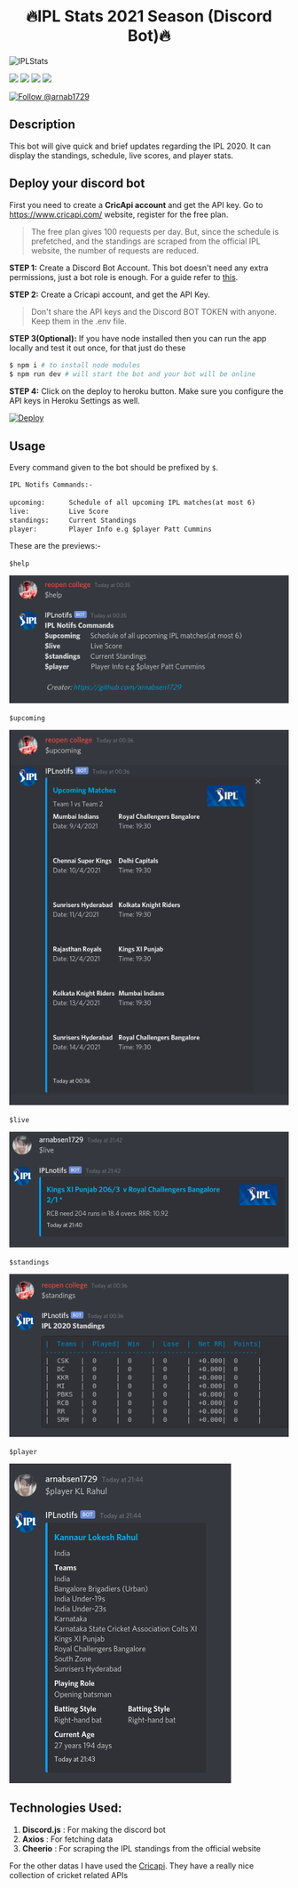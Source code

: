 <div align="center"><h1>🔥IPL Stats 2021 Season (Discord Bot)🔥</h1></div>


![IPLStats](https://socialify.git.ci/arnabsen1729/IPLStats/image?description=1&descriptionEditable=Discord%20bot%20for%20IPL%20statistics%2C%20standings%20and%20player%20information&font=Rokkitt&forks=1&language=1&owner=1&pattern=Circuit%20Board&stargazers=1&theme=Dark)

<img src="https://img.shields.io/badge/javascript%20-%23323330.svg?&style=for-the-badge&logo=javascript&logoColor=%23F7DF1E"/>
<img src="https://img.shields.io/badge/node.js%20-%2343853D.svg?&style=for-the-badge&logo=node.js&logoColor=white"/>   <img src="https://img.shields.io/badge/github%20-%23121011.svg?&style=for-the-badge&logo=github&logoColor=white"/> <img src="https://img.shields.io/badge/heroku%20-%23430098.svg?&style=for-the-badge&logo=heroku&logoColor=white"/>

[![Follow @arnab1729](https://img.shields.io/github/followers/arnabsen1729?label=follow%20me&style=for-the-badge)](https://github.com/arnabsen1729)

## Description

This bot will give quick and brief updates regarding the IPL 2020. It can display the standings, schedule, live scores, and player stats.

## Deploy your discord bot

First you need to create a **CricApi account** and get the API key. Go to https://www.cricapi.com/ website, register for the free plan. 

>The free plan gives 100 requests per day. But, since the schedule is prefetched, and the standings are scraped from the official IPL website, the number of requests are reduced.

**STEP 1:** Create a Discord Bot Account. This bot doesn't need any extra permissions, just a bot role is enough. For a guide refer to [this](https://realpython.com/how-to-make-a-discord-bot-python/#creating-an-application).

**STEP 2:** Create a Cricapi account, and get the API Key.

> Don't share the API keys and the Discord BOT TOKEN with anyone. Keep them in the .env file.

**STEP 3(Optional):** If you have node installed then you can run the app locally and test it out once, for that just do these

```bash
$ npm i # to install node modules
$ npm run dev # will start the bot and your bot will be online
```

**STEP 4:** Click on the deploy to heroku button. Make sure you configure the API keys in Heroku Settings as well.

[![Deploy](https://www.herokucdn.com/deploy/button.svg)](https://heroku.com/deploy?template=https://github.com/arnabsen1729/IPLStats)


## Usage

Every command given to the bot should be prefixed by `$`.

```
IPL Notifs Commands:-

upcoming:      Schedule of all upcoming IPL matches(at most 6)
live:          Live Score
standings:     Current Standings
player:        Player Info e.g $player Patt Cummins
```

These are the previews:-

`$help`

![help](assets/ss/help.png)

`$upcoming`

![upcoming](assets/ss/upcoming.png)

`$live`

![live](assets/ss/live.png)

`$standings`

![standings](assets/ss/standings.png)

`$player`

![player](assets/ss/player.png)

## Technologies Used:

1. **Discord.js** : For making  the discord bot
2. **Axios** : For fetching data
3. **Cheerio** : For scraping the IPL standings from the official website

For the other datas I have used the [Cricapi](https://cricapi.com/). They have a really nice collection of cricket related APIs
